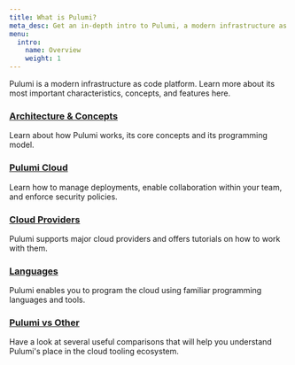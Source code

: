 ```yaml
---
title: What is Pulumi?
meta_desc: Get an in-depth intro to Pulumi, a modern infrastructure as code platform, and learn how it enables you to program the cloud.
menu:
  intro:
    name: Overview
    weight: 1
---
```


Pulumi is a modern infrastructure as code platform. Learn more about its most important characteristics, concepts, and features here.

<div class="md:flex flex-row mt-6 mb-6">
    <div class="w-1/2 border-solid border-t-2 border-gray-200">
        <h3 class="no-anchor pt-4"><a href="concepts"><i class="fas fa-book pr-2"></i>Architecture & Concepts</a></h3>
        <p>Learn about how Pulumi works, its core concepts and its programming model.</p>
    </div>
    <div class="w-1/2 border-solid ml-4 border-t-2 border-gray-200">
        <h3 class="no-anchor pt-4"><a href="/docs/intro/pulumi-cloud//"><i class="far fa-window-maximize pr-2"></i>Pulumi Cloud</a></h3>
        <p>Learn how to manage deployments, enable collaboration within your team, and enforce security policies.</p>
    </div>
</div>
<div class="md:flex flex-row mt-6 mb-6">
    <div class="w-1/2 border-solid border-t-2 border-gray-200">
        <h3 class="no-anchor pt-4"><a href="/registry"><i class="fas fa-cloud pr-2"></i>Cloud Providers</a></h3>
        <p>Pulumi supports major cloud providers and offers tutorials on how to work with them.</p>
    </div>
    <div class="w-1/2 border-solid ml-4 border-t-2 border-gray-200">
        <h3 class="no-anchor pt-4"><a href="languages"><i class="fas fa-keyboard pr-2"></i>Languages</a></h3>
        <p>Pulumi enables you to program the cloud using familiar programming languages and tools.</p>
    </div>
</div>
<div class="md:flex flex-row mt-6 mb-6">
    <div class="w-1/2 border-solid border-t-2 border-gray-200">
        <h3 class="no-anchor pt-4"><a href="vs"><i class="fas fa-greater-than pr-2"></i>Pulumi vs Other</a></h3>
        <p>Have a look at several useful comparisons that will help you understand Pulumi's place in the cloud tooling ecosystem.</p>
    </div>
</div>

